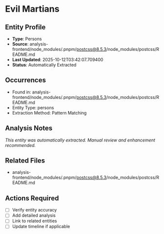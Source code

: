 # Evil Martians

## Entity Profile
- **Type**: Persons
- **Source**: analysis-frontend/node_modules/.pnpm/postcss@8.5.3/node_modules/postcss/README.md
- **Last Updated**: 2025-10-12T03:42:07.709400
- **Status**: Automatically Extracted

## Occurrences
- Found in: analysis-frontend/node_modules/.pnpm/postcss@8.5.3/node_modules/postcss/README.md
- Entity Type: persons
- Extraction Method: Pattern Matching

## Analysis Notes
*This entity was automatically extracted. Manual review and enhancement recommended.*

## Related Files
- analysis-frontend/node_modules/.pnpm/postcss@8.5.3/node_modules/postcss/README.md

## Actions Required
- [ ] Verify entity accuracy
- [ ] Add detailed analysis
- [ ] Link to related entities
- [ ] Update timeline if applicable
